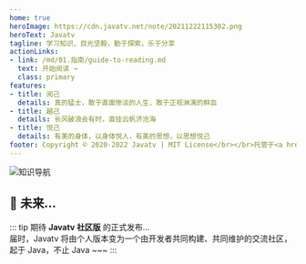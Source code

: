 ```yaml
---
home: true
heroImage: https://cdn.javatv.net/note/20211222115302.png
heroText: Javatv
tagline: 学习知识，目光坚毅，勤于探索，乐于分享
actionLinks:
- link: /md/01.指南/guide-to-reading.md
  text: 开始阅读 →
  class: primary
features:
- title: 阅己
  details: 真的猛士，敢于直面惨淡的人生，敢于正视淋漓的鲜血
- title: 越己
  details: 长风破浪会有时，直挂云帆济沧海
- title: 悦己
  details: 有美的身体，以身体悦人，有美的思想，以思想悦己
footer: Copyright © 2020-2022 Javatv | MIT License</br></br>托管于<a href="https://cloud.tencent.com/act/618go?cps_key=2d1c23aefe9dc791e8c2f6337b5ca59d&amp;fromSource=gwzcw.1293314.1293314.1293314" target="_blank" alt="腾讯云- 产业智变 云启未来">腾讯云</a> · <a href="https://beian.miit.gov.cn/" target="_blank" alt="查看备案信息">鄂ICP备19019785号-2</a> · 尊重原创，知识共享
---
```


![知识导航](https://cdn.javatv.net/20220427110611.png)

## 🎯 未来...
::: tip
期待 **Javatv 社区版** 的正式发布...
</br>
届时，Javatv 将由个人版本变为一个由开发者共同构建、共同维护的交流社区，起于 Java，不止 Java ~~~
:::

